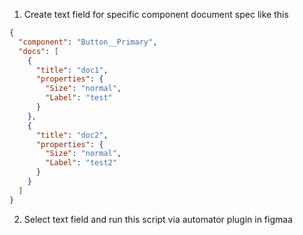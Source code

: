 1. Create text field for specific component document spec like this

```json
{
  "component": "Button__Primary",
  "docs": [
    {
      "title": "doc1",
      "properties": {
        "Size": "normal",
        "Label": "test"
      }
    },
    {
      "title": "doc2",
      "properties": {
        "Size": "normal",
        "Label": "test2"
      }
    }
  ]
}
```

2. Select text field and run this script via automator plugin in figmaa

